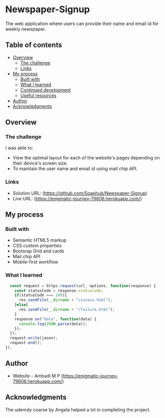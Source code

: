 # Newspaper-Signup

The web application where users can provide their name and email id for weekly newspaper.   

## Table of contents

- [Overview](#overview)
  - [The challenge](#the-challenge)
  - [Links](#links)
- [My process](#my-process)
  - [Built with](#built-with)
  - [What I learned](#what-i-learned)
  - [Continued development](#continued-development)
  - [Useful resources](#useful-resources)
- [Author](#author)
- [Acknowledgments](#acknowledgments)

## Overview


### The challenge

I was able to:

- View the optimal layout for each of the website's pages depending on their device's screen size.
- To maintain the user name and email id using mail chip API.

### Links

- Solution URL: (https://github.com/Soaphub/Newspaper-Signup)
- Live URL: (https://enigmatic-journey-79606.herokuapp.com/)

## My process

### Built with

- Semantic HTML5 markup
- CSS custom properties
- Bootsrap Grid and cards
- Mail chip API
- Mobile-first workflow


### What I learned

```.js
  const request = https.request(url, options, function(response) {
    const statusCode = response.statusCode;
    if(statusCode === 200){
      res.sendFile(__dirname + "/sucess.html");
    }else{
      res.sendFile(__dirname + "/failure.html");
    }
    response.on("data", function(data) {
      console.log(JSON.parse(data));
    });
  });
  request.write(jason);
  request.end();
});
```

## Author

- Website - Ambadi M P (https://enigmatic-journey-79606.herokuapp.com/)

## Acknowledgments

The udemdy coarse by Angela helped a lot in completing the project.
